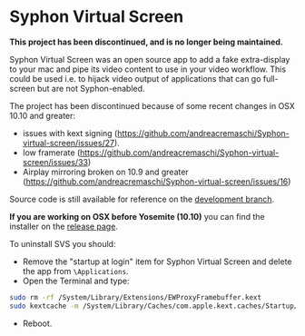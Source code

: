 # Syphon Virtual Screen

**This project has been discontinued, and is no longer being maintained.**

Syphon Virtual Screen was an open source app to add a fake extra-display to your mac and pipe its video content to use in your video workflow. This could be used i.e. to hijack video output of applications that can go full-screen but are not Syphon-enabled.

The project has been discontinued because of some recent changes in OSX 10.10 and greater:

- issues with kext signing (https://github.com/andreacremaschi/Syphon-virtual-screen/issues/27).
- low framerate (https://github.com/andreacremaschi/Syphon-virtual-screen/issues/33) 
- Airplay mirroring broken on 10.9 and greater (https://github.com/andreacremaschi/Syphon-virtual-screen/issues/16)

Source code is still available for reference on the [development branch](https://github.com/andreacremaschi/Syphon-virtual-screen/tree/develop). 

**If you are working on OSX before Yosemite (10.10)** you can find the installer on the [release page](https://github.com/andreacremaschi/Syphon-virtual-screen/releases).

To uninstall SVS you should:

- Remove the "startup at login" item for Syphon Virtual Screen and delete the app from `\Applications`.
- Open the Terminal and type:

```sh
sudo rm -rf /System/Library/Extensions/EWProxyFramebuffer.kext
sudo kextcache -m /System/Library/Caches/com.apple.kext.caches/Startup/Extensions.mkext /System/Library/Extensions
```
- Reboot.
